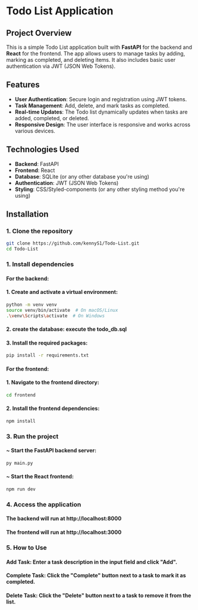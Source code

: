 # Todo List Application

## Project Overview

This is a simple Todo List application built with **FastAPI** for the backend and **React** for the frontend. The app allows users to manage tasks by adding, marking as completed, and deleting items. It also includes basic user authentication via JWT (JSON Web Tokens).

## Features

- **User Authentication**: Secure login and registration using JWT tokens.
- **Task Management**: Add, delete, and mark tasks as completed.
- **Real-time Updates**: The Todo list dynamically updates when tasks are added, completed, or deleted.
- **Responsive Design**: The user interface is responsive and works across various devices.

## Technologies Used

- **Backend**: FastAPI
- **Frontend**: React
- **Database**: SQLite (or any other database you're using)
- **Authentication**: JWT (JSON Web Tokens)
- **Styling**: CSS/Styled-components (or any other styling method you're using)

## Installation

### 1. Clone the repository

```bash
git clone https://github.com/kennyS1/Todo-List.git
cd Todo-List
```

### 1. Install dependencies
#### For the backend:
#### 1. Create and activate a virtual environment:
```bash
python -m venv venv
source venv/bin/activate  # On macOS/Linux
.\venv\Scripts\activate  # On Windows
```
#### 2. create the database: execute the todo_db.sql

#### 3. Install the required packages:
```bash
pip install -r requirements.txt
```

#### For the frontend:
#### 1. Navigate to the frontend directory:
```bash
cd frontend
```
#### 2. Install the frontend dependencies:
```bash
npm install
```
### 3. Run the project
#### ~ Start the FastAPI backend server:
```bash
py main.py
```
#### ~ Start the React frontend:
```bash
npm run dev
```



### 4. Access the application
#### The backend will run at http://localhost:8000
#### The frontend will run at http://localhost:3000

### 5. How to Use
#### Add Task: Enter a task description in the input field and click "Add".
#### Complete Task: Click the "Complete" button next to a task to mark it as completed.
#### Delete Task: Click the "Delete" button next to a task to remove it from the list.



